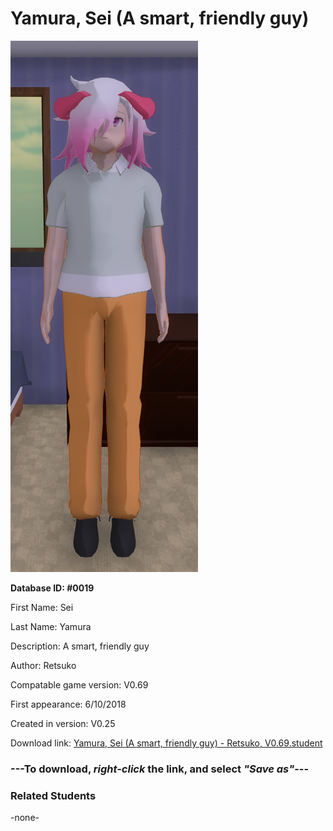 # Yamura, Sei (A smart, friendly guy)

<img src="../../Files/Images/Yamura, Sei (A smart, friendly guy).png" title="Yamura, Sei (A smart, friendly guy) - Retsuko, V0.69">

**Database ID: #0019**

First Name: Sei

Last Name: Yamura

Description: A smart, friendly guy

Author: Retsuko

Compatable game version: V0.69

First appearance: 6/10/2018

Created in version: V0.25

Download link: <a href="https://raw.githubusercontent.com/Arbiter1223/Daigaku-Gurashi-Custom-Students/master/Files/Student%20Files/Yamura%2C%20Sei%20(A%20smart%2C%20friendly%20guy)%20-%20Retsuko%2C%20V0.69.student">Yamura, Sei (A smart, friendly guy) - Retsuko, V0.69.student</a>

### ---**To download, _right-click_ the link, and select _"Save as"_**---

### Related Students

-none-
